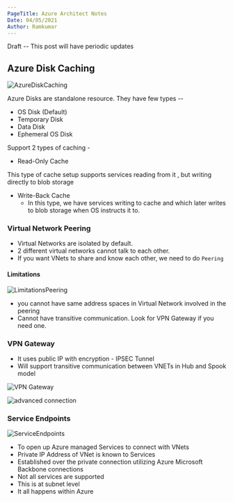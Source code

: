 ```yaml
---
PageTitle: Azure Architect Notes
Date: 04/05/2021
Author: Ramkumar
---
```


Draft -- This post will have periodic updates

## Azure Disk Caching 

![AzureDiskCaching](/img/azure/AzureDisksCaching.png)

Azure Disks are standalone resource. They have few types -- 

- OS Disk (Default)
- Temporary Disk 
- Data Disk 
- Ephemeral OS Disk

Support 2 types of caching -

- Read-Only Cache 

This type of cache setup supports services reading from it , but writing directly to blob storage 
- Write-Back Cache 
    - In this type, we have services writing to cache and which later writes to blob storage when OS instructs it to. 


### Virtual Network Peering 

- Virtual Networks are isolated by default. 
- 2 different virtual networks cannot talk to each other. 
- If you want VNets to share and know each other, we need to do `Peering` 

#### Limitations 

![LimitationsPeering](/img/azure/PeeringLimitations.png)

- you cannot have same address spaces in Virtual Network involved in the peering 
- Cannot have transitive communication. Look for VPN Gateway if you need one. 


### VPN Gateway

- It uses public IP with encryption - IPSEC Tunnel 
- Will support transitive communication between VNETs in Hub and Spook model 

![VPN Gateway](/img/azure/VPN_gateway.png)

![advanced connection](/img/azure/Adv_vnet_connection.png)


### Service Endpoints

![ServiceEndpoints](/img/azure/ServiceEndpoints.png)

- To open up Azure managed Services to connect with VNets
- Private IP Address of VNet is known to Services 
- Established over the private connection utilizing Azure Microsoft Backbone connections 
- Not all services are supported
- This is at subnet level
- It all happens within Azure 







